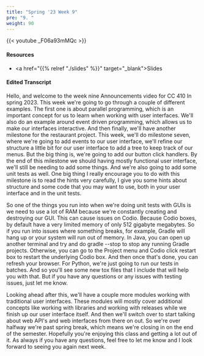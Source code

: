 ```yaml
---
title: "Spring '23 Week 9"
pre: "9. "
weight: 90
---
```


{{< youtube _F06a93mMQc   >}}

#### Resources

* <a href="{{% relref "./slides" %}}" target="_blank">Slides</a>

#### Edited Transcript

Hello, and welcome to the week nine Announcements video for CC 410 In spring 2023. This week we're going to go through a couple of different examples. The first one is about parallel programming, which is an important concept for us to learn when working with user interfaces. We'll also do an example around event driven programming, which allows us to make our interfaces interactive. And then finally, we'll have another milestone for the restaurant project. This week, we'll do milestone seven, where we're going to add events to our user interface, we'll refine our structure a little bit for our user interface to add a tree to keep track of our menus. But the big thing is, we're going to add our button click handlers. By the end of this milestone we should having mostly functional user interface, we'll still be needing to add some things. And we're also going to add some unit tests as well. One big thing I really encourage you to do with this milestone is to read the hints very carefully, I give you some hints about structure and some code that you may want to use, both in your user interface and in the unit tests. 

So one of the things you run into when we're doing unit tests with GUIs is we need to use a lot of RAM because we're constantly creating and destroying our GUI. This can cause issues on Codio. Because Codio boxes, by default have a very limited memory of only 512 gigabyte megabytes. So if you run into issues where something breaks, for example, Gradle will hang up or your system will run out of memory. In Java, you can open up another terminal and try and do gradle --stop to stop any running Gradle projects. Otherwise, you can go to the Project menu and Codio click restart box to restart the underlying Codio box. And then once that's done, you can refresh your browser. For Python, we're just going to run our tests in batches. And so you'll see some new tox files that I include that will help you with that. But if you have any questions or any issues with testing issues, just let me know. 

Looking ahead after this, we'll have a couple more modules working with traditional user interfaces. These modules will mostly cover additional concepts like working with libraries and working with releases while we finish up our user interface itself. And then we'll switch over to start talking about web API's and web interfaces from there on out. So we're over halfway we're past spring break, which means we're closing in on the end of the semester. Hopefully you're enjoying this class and getting a lot out of it. As always if you have any questions, feel free to let me know and I look forward to seeing you again next week. 



